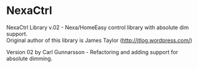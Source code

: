 NexaCtrl
========

NexaCtrl Library v.02 - Nexa/HomeEasy control library with absolute dim support.  
Original author of this library is James Taylor (http://jtlog.wordpress.com/)

Version 02 by Carl Gunnarsson - Refactoring and adding support for absolute dimming.
